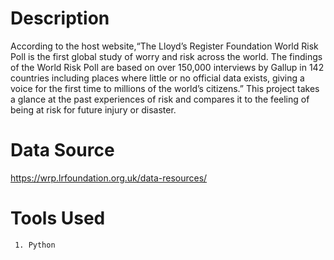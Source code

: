 # Description
According to the host website,“The Lloyd’s Register Foundation World Risk Poll is the first global study of worry and risk across the world. The findings of the World Risk Poll are based on over 150,000 interviews by Gallup in 142 countries including places where little or no official data exists, giving a voice for the first time to millions of the world’s citizens.”  This project takes a glance at the past experiences of risk and compares it to the feeling of being at risk for future injury or disaster.

# Data Source
https://wrp.lrfoundation.org.uk/data-resources/

# Tools Used
     1. Python
